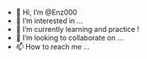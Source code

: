 - 👋 Hi, I’m @Enz000
- 👀 I’m interested in ...
- 🌱 I’m currently learning and practice !
- 💞️ I’m looking to collaborate on ...
- 📫 How to reach me ...

<!---
Enz000/Enz000 is a ✨ special ✨ repository because its `README.md` (this file) appears on your GitHub profile.
You can click the Preview link to take a look at your changes.
--->

